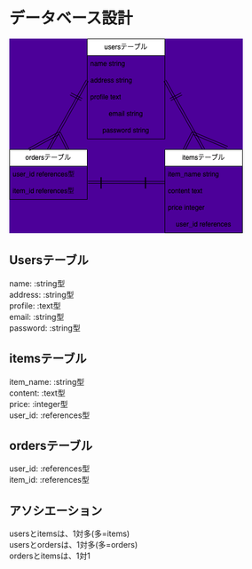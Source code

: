<h1>データベース設計</h1>

<img src="database.png" alt="データベース設計">

<h2>Usersテーブル</h2>
name: :string型<br>
address: :string型<br>
profile: :text型<br>
email: :string型<br>
password: :string型<br>
<h2>itemsテーブル</h2>
item_name: :string型<br>
content: :text型<br>
price: :integer型<br>
user_id: :references型<br>
<h2>ordersテーブル</h2>
user_id: :references型<br>
item_id: :references型<br>
<h2>アソシエーション</h2>
usersとitemsは、1対多(多=items)<br>
usersとordersは、1対多(多=orders)<br>
ordersとitemsは、1対1<br>
